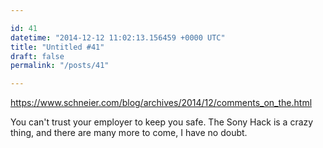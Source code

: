 ```yaml
---

id: 41
datetime: "2014-12-12 11:02:13.156459 +0000 UTC"
title: "Untitled #41"
draft: false
permalink: "/posts/41"

---
```


https://www.schneier.com/blog/archives/2014/12/comments_on_the.html

You can't trust your employer to keep you safe. The Sony Hack is a crazy thing, and there are many more to come, I have no doubt.
